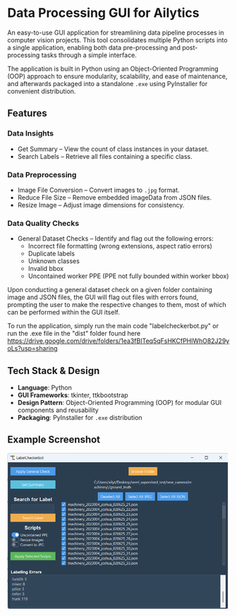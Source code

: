 # Data Processing GUI for Ailytics
An easy-to-use GUI application for streamlining data pipeline processes in computer vision projects. This tool consolidates multiple Python scripts into a single application, enabling both data pre-processing and post-processing tasks through a simple interface.

The application is built in Python using an Object-Oriented Programming (OOP) approach to ensure modularity, scalability, and ease of maintenance, and afterwards packaged into a standalone `.exe` using PyInstaller for convenient distribution.

## Features
### Data Insights
- Get Summary – View the count of class instances in your dataset.
- Search Labels – Retrieve all files containing a specific class.
### Data Preprocessing
- Image File Conversion  – Convert images to `.jpg` format.
- Reduce File Size – Remove embedded imageData from JSON files.
- Resize Image – Adjust image dimensions for consistency.
### Data Quality Checks
- General Dataset Checks – Identify and flag out the following errors:
  - Incorrect file formatting (wrong extensions, aspect ratio errors)
  - Duplicate labels
  - Unknown classes
  - Invalid bbox 
  - Uncontained worker PPE (PPE not fully bounded within worker bbox)

Upon conducting a general dataset check on a given folder containing image and JSON files, the GUI will flag out files with errors found, prompting the user to make the respective changes to them, most of which can be performed within the GUI itself.  

To run the application, simply run the main code "labelcheckerbot.py" or run the .exe file in the "dist" folder found here https://drive.google.com/drive/folders/1ea3fBITeq5qFsHKCfPHlWhO82J29yoLs?usp=sharing

## Tech Stack & Design
- **Language**: Python
- **GUI Frameworks**: tkinter, ttkbootstrap
- **Design Pattern**: Object-Oriented Programming (OOP) for modular GUI components and reusability
- **Packaging**: PyInstaller for `.exe` distribution

## Example Screenshot
<img src="screenshot.png" width ="500">
